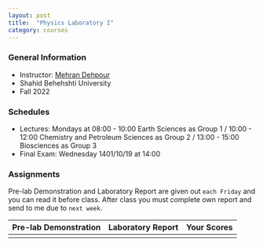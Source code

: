 ```yaml
---
layout: post
title:  "Physics Laboratory I"
category: courses
---
```

### General Information
+ Instructor: [Mehran Dehpour][mehran]
+ Shahid Behehshti University
+ Fall 2022

### Schedules
+ Lectures: Mondays at 08:00 - 10:00 Earth Sciences as Group 1 / 10:00 - 12:00  Chemistry and Petroleum Sciences as Group 2 / 13:00 - 15:00 Biosciences as Group 3
+ Final Exam: Wednesday 1401/10/19 at 14:00

### Assignments
Pre-lab Demonstration and Laboratory Report are given out `each Friday` and you can read it before class. After class you must complete own report and send to me due to `next week`.

|Pre-lab Demonstration|Laboratory Report|Your Scores|
|--------------|--------------|--------------|
|              |              |              |

[mehran]:   mailto:m.dehpour@mail.sbu.ac.ir

